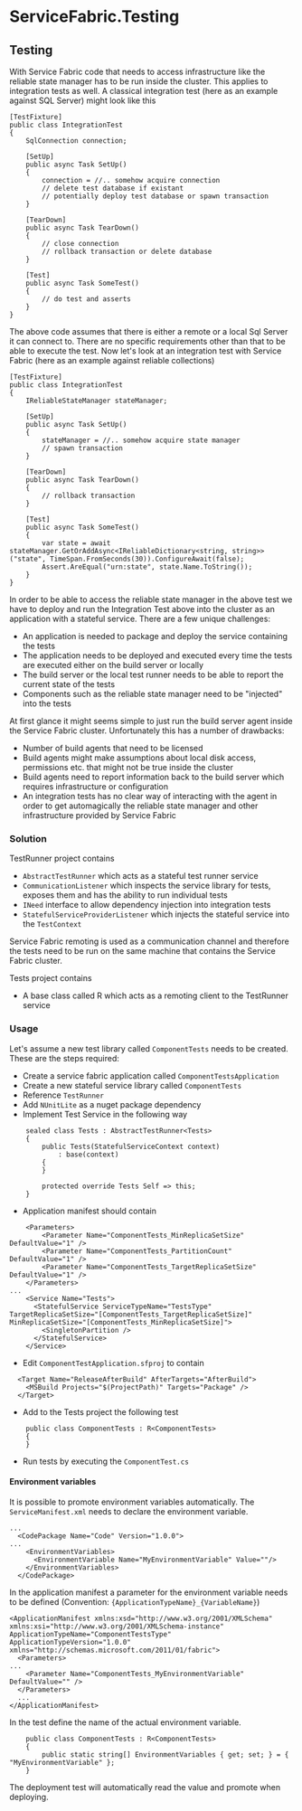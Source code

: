 # ServiceFabric.Testing

## Testing

With Service Fabric code that needs to access infrastructure like the reliable state manager has to be run inside the cluster. This applies to integration tests as well. A classical integration test (here as an example against SQL Server) might look like this

```
[TestFixture]
public class IntegrationTest 
{
    SqlConnection connection;

    [SetUp]
    public async Task SetUp() 
    {
        connection = //.. somehow acquire connection
        // delete test database if existant
        // potentially deploy test database or spawn transaction
    }

    [TearDown]
    public async Task TearDown() 
    {
        // close connection
        // rollback transaction or delete database
    }

    [Test]
    public async Task SomeTest() 
    {
        // do test and asserts
    }
}
```

The above code assumes that there is either a remote or a local Sql Server it can connect to. There are no specific requirements other than that to be able to execute the test. Now let's look at an integration test with Service Fabric (here as an example against reliable collections)

```
[TestFixture]
public class IntegrationTest 
{
    IReliableStateManager stateManager;

    [SetUp]
    public async Task SetUp() 
    {
        stateManager = //.. somehow acquire state manager
        // spawn transaction
    }

    [TearDown]
    public async Task TearDown() 
    {
        // rollback transaction
    }

    [Test]
    public async Task SomeTest() 
    {
        var state = await stateManager.GetOrAddAsync<IReliableDictionary<string, string>>("state", TimeSpan.FromSeconds(30)).ConfigureAwait(false);
        Assert.AreEqual("urn:state", state.Name.ToString());
    }
}
```

In order to be able to access the reliable state manager in the above test we have to deploy and run the Integration Test above into the cluster as an application with a stateful service. There are a few unique challenges:

- An application is needed to package and deploy the service containing the tests
- The application needs to be deployed and executed every time the tests are executed either on the build server or locally
- The build server or the local test runner needs to be able to report the current state of the tests
- Components such as the reliable state manager need to be "injected" into the tests

At first glance it might seems simple to just run the build server agent inside the Service Fabric cluster. Unfortunately this has a number of drawbacks:

- Number of build agents that need to be licensed
- Build agents might make assumptions about local disk access, permissions etc. that might not be true inside the cluster
- Build agents need to report information back to the build server which requires infrastructure or configuration
- An integration tests has no clear way of interacting with the agent in order to get automagically the reliable state manager and other infrastructure provided by Service Fabric

### Solution

TestRunner project contains

- `AbstractTestRunner` which acts as a stateful test runner service
- `CommunicationListener` which inspects the service library for tests, exposes them and has the ability to run individual tests
- `INeed` interface to allow dependency injection into integration tests
- `StatefulServiceProviderListener` which injects the stateful service into the `TestContext`

Service Fabric remoting is used as a communication channel and therefore the tests need to be run on the same machine that contains the Service Fabric cluster.

Tests project contains

- A base class called R which acts as a remoting client to the TestRunner service


### Usage

Let's assume a new test library called `ComponentTests` needs to be created. These are the steps required:

- Create a service fabric application called `ComponentTestsApplication`
- Create a new stateful service library called `ComponentTests`
- Reference `TestRunner`
- Add `NUnitLite` as a nuget package dependency
- Implement Test Service in the following way

```
    sealed class Tests : AbstractTestRunner<Tests>
    {
        public Tests(StatefulServiceContext context)
            : base(context)
        {
        }

        protected override Tests Self => this;
    }
```
- Application manifest should contain

```
    <Parameters>
        <Parameter Name="ComponentTests_MinReplicaSetSize" DefaultValue="1" />
        <Parameter Name="ComponentTests_PartitionCount" DefaultValue="1" />
        <Parameter Name="ComponentTests_TargetReplicaSetSize" DefaultValue="1" />
    </Parameters>
...
    <Service Name="Tests">
      <StatefulService ServiceTypeName="TestsType" TargetReplicaSetSize="[ComponentTests_TargetReplicaSetSize]" MinReplicaSetSize="[ComponentTests_MinReplicaSetSize]">
        <SingletonPartition />
      </StatefulService>
    </Service>
```
- Edit `ComponentTestApplication.sfproj` to contain
```
  <Target Name="ReleaseAfterBuild" AfterTargets="AfterBuild">
    <MSBuild Projects="$(ProjectPath)" Targets="Package" />
  </Target>
```

- Add to the Tests project the following test

```
    public class ComponentTests : R<ComponentTests>
    {
    }
```

- Run tests by executing the `ComponentTest.cs`

#### Environment variables

It is possible to promote environment variables automatically. The `ServiceManifest.xml` needs to declare the environment variable.
```
...
  <CodePackage Name="Code" Version="1.0.0">
...
    <EnvironmentVariables>
      <EnvironmentVariable Name="MyEnvironmentVariable" Value=""/>
    </EnvironmentVariables>
  </CodePackage>
```

In the application manifest a parameter for the environment variable needs to be defined (Convention: `{ApplicationTypeName}_{VariableName}`)

```
<ApplicationManifest xmlns:xsd="http://www.w3.org/2001/XMLSchema" xmlns:xsi="http://www.w3.org/2001/XMLSchema-instance" ApplicationTypeName="ComponentTestsType" ApplicationTypeVersion="1.0.0" xmlns="http://schemas.microsoft.com/2011/01/fabric">
  <Parameters>
...
    <Parameter Name="ComponentTests_MyEnvironmentVariable" DefaultValue="" />
  </Parameters>
  ...
</ApplicationManifest>  
```

In the test define the name of the actual environment variable.

```
    public class ComponentTests : R<ComponentTests>
    {
        public static string[] EnvironmentVariables { get; set; } = { "MyEnvironmentVariable" };
    }
```

The deployment test will automatically read the value and promote when deploying. 